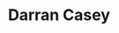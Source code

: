 ---
title: Darran Casey
position: Engineering Minister
quote: >
    "Serving others through tangible engineering work puts value and purpose on the hard work I have been putting into my mechanical engineering education. As important as it is to learn the theory in the classroom, it can’t provide the invaluable experience that comes from improving the lives of others that we’re able to gain with EWB."
year: 2019
image: /img/officers/2019/darran.jpeg
order: 10

draft: false
---
